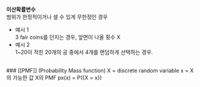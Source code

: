 **이산확률변수**      
범위가 한정적이거나 셀 수 있게 무한정인 경우   

- 예시 1   
	3 fair coins를 던지는 경우, 앞면이 나올 횟수 X   
- 예시 2   
	1~20이 적힌 20개의 공 중에서 4개를 랜덤하게 선택하는 경우.    
<br>
### [[PMF]] (Probability Mass function)   
X = discrete random variable   
x = X의 가능한 값   
X의 PMF px(x) = P({X = x})